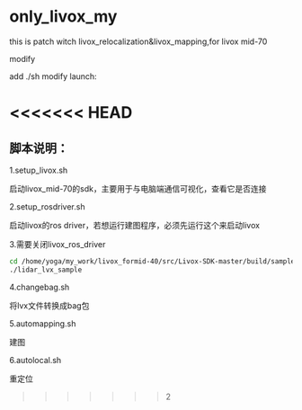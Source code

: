 # only_livox_my
this is patch witch livox_relocalization&amp;livox_mapping,for livox mid-70

modify

add ./sh
modify launch:

<<<<<<< HEAD
=======


## 脚本说明：

1.setup_livox.sh

启动livox_mid-70的sdk，主要用于与电脑端通信可视化，查看它是否连接

2.setup_rosdriver.sh

启动livox的ros driver，若想运行建图程序，必须先运行这个来启动livox

3.需要关闭livox_ros_driver

```bash
cd /home/yoga/my_work/livox_formid-40/src/Livox-SDK-master/build/sample/lidar_lvx_file
./lidar_lvx_sample
```

4.changebag.sh

将lvx文件转换成bag包

5.automapping.sh

建图

6.autolocal.sh

重定位
>>>>>>> 2
